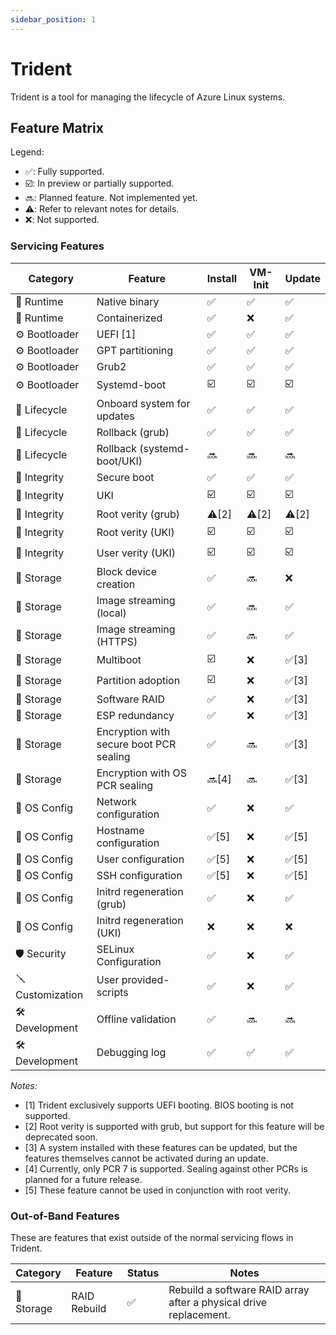 ```yaml
---
sidebar_position: 1
---
```


<!--
DELETE ME AFTER COMPLETING THE DOCUMENT!
---
Task: https://dev.azure.com/mariner-org/polar/_workitems/edit/14255
Title: Trident
Type: Wiki Homepage
Objective: Introduce trident and its use cases. List all stable and preview
    features with link to their respective pages when available. Link to the four
    sub-sections of the wiki.
    Add a getting started section with a link to the hello world tutorial.
    Also talk about dependencies!
    Some of them may also have specific explanation pages to talk about why/how we use them.

draft feature list:

stable:
- clean install
- ab update
- rollback
- Simple Encryption
- RAID Volumes
- ESP redundancy with RAID
- RAID Rebuild
- Containerized Trident
- 

preview:
- root verity
- usr verity
- multiboot (unstable?)
- partition adoption (unstable?)
- UKI
- Encryption with PCR sealing
-->

# Trident

Trident is a tool for managing the lifecycle of Azure Linux systems.

## Feature Matrix

Legend:

- ✅: Fully supported.
- ☑️: In preview or partially supported.
- 🔜: Planned feature. Not implemented yet.
- ⚠️: Refer to relevant notes for details.
- ❌: Not supported.

### Servicing Features

| Category        | Feature                                 | Install | VM-Init | Update |
| --------------- | --------------------------------------- | ------- | ------- | ------ |
| 🚀 Runtime       | Native binary                           | ✅       | ✅       | ✅      |
| 🚀 Runtime       | Containerized                           | ✅       | ❌       | ✅      |
| ⚙️ Bootloader    | UEFI [1]                                | ✅       | ✅       | ✅      |
| ⚙️ Bootloader    | GPT partitioning                        | ✅       | ✅       | ✅      |
| ⚙️ Bootloader    | Grub2                                   | ✅       | ✅       | ✅      |
| ⚙️ Bootloader    | Systemd-boot                            | ☑️       | ☑️       | ☑️      |
| 🔄 Lifecycle     | Onboard system for updates              | ✅       | ✅       | ✅      |
| 🔄 Lifecycle     | Rollback (grub)                         | ✅       | ✅       | ✅      |
| 🔄 Lifecycle     | Rollback (systemd-boot/UKI)             | 🔜       | 🔜       | 🔜      |
| 🔏 Integrity     | Secure boot                             | ✅       | ✅       | ✅      |
| 🔏 Integrity     | UKI                                     | ☑️       | ☑️       | ☑️      |
| 🔏 Integrity     | Root verity (grub)                      | ⚠️[2]    | ⚠️[2]    | ⚠️[2]   |
| 🔏 Integrity     | Root verity (UKI)                       | ☑️       | ☑️       | ☑️      |
| 🔏 Integrity     | User verity (UKI)                       | ☑️       | ☑️       | ☑️      |
| 💽 Storage       | Block device creation                   | ✅       | 🔜       | ❌      |
| 💽 Storage       | Image streaming (local)                 | ✅       | 🔜       | ✅      |
| 💽 Storage       | Image streaming (HTTPS)                 | ✅       | 🔜       | ✅      |
| 💽 Storage       | Multiboot                               | ☑️       | ❌       | ✅[3]   |
| 💽 Storage       | Partition adoption                      | ☑️       | ❌       | ✅[3]   |
| 💽 Storage       | Software RAID                           | ✅       | ❌       | ✅[3]   |
| 💽 Storage       | ESP redundancy                          | ✅       | ❌       | ✅[3]   |
| 💽 Storage       | Encryption with secure boot PCR sealing | ✅       | 🔜       | ✅[3]   |
| 💽 Storage       | Encryption with OS PCR sealing          | 🔜[4]    | 🔜       | ✅[3]   |
| 📝 OS Config     | Network configuration                   | ✅       | ❌       | ✅      |
| 📝 OS Config     | Hostname configuration                  | ✅[5]    | ❌       | ✅[5]   |
| 📝 OS Config     | User configuration                      | ✅[5]    | ❌       | ✅[5]   |
| 📝 OS Config     | SSH configuration                       | ✅[5]    | ❌       | ✅[5]   |
| 📝 OS Config     | Initrd regeneration (grub)              | ✅       | ❌       | ✅      |
| 📝 OS Config     | Initrd regeneration (UKI)               | ❌       | ❌       | ❌      |
| 🛡️ Security      | SELinux Configuration                   | ✅       | ❌       | ✅      |
| 🪛 Customization | User provided-scripts                   | ✅       | ❌       | ✅      |
| 🛠️ Development   | Offline validation                      | ✅       | 🔜       | 🔜      |
| 🛠️ Development   | Debugging log                           | ✅       | ✅       | ✅      |

_Notes:_

- [1] Trident exclusively supports UEFI booting. BIOS booting is not supported.
- [2] Root verity is supported with grub, but support for this feature
  will be deprecated soon.
- [3] A system installed with these features can be updated, but the features
  themselves cannot be activated during an update.
- [4] Currently, only PCR 7 is supported. Sealing against other PCRs is
  planned for a future release.
- [5] These feature cannot be used in conjunction with root verity.

### Out-of-Band Features

These are features that exist outside of the normal servicing flows in Trident.

| Category  | Feature      | Status | Notes                                                             |
| --------- | ------------ | ------ | ----------------------------------------------------------------- |
| 💽 Storage | RAID Rebuild | ✅      | Rebuild a software RAID array after a physical drive replacement. |

